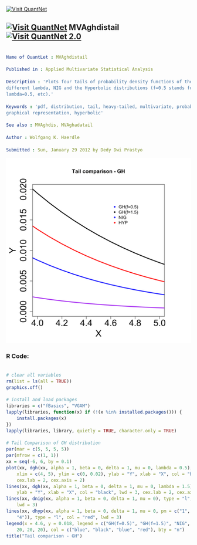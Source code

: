 
[<img src="https://github.com/QuantLet/Styleguide-and-FAQ/blob/master/pictures/banner.png" width="888" alt="Visit QuantNet">](http://quantlet.de/)

## [<img src="https://github.com/QuantLet/Styleguide-and-FAQ/blob/master/pictures/qloqo.png" alt="Visit QuantNet">](http://quantlet.de/) **MVAghdistail** [<img src="https://github.com/QuantLet/Styleguide-and-FAQ/blob/master/pictures/QN2.png" width="60" alt="Visit QuantNet 2.0">](http://quantlet.de/)

```yaml

Name of QuantLet : MVAghdistail

Published in : Applied Multivariate Statistical Analysis

Description : 'Plots four tails of probability density functions of the GH distribution with
different lambda, NIG and the Hyperbolic distributions (f=0.5 stands for GH-distribution with
lambda=0.5, etc).'

Keywords : 'pdf, distribution, tail, heavy-tailed, multivariate, probability, density, plot,
graphical representation, hyperbolic'

See also : MVAghdis, MVAghadatail

Author : Wolfgang K. Haerdle

Submitted : Sun, January 29 2012 by Dedy Dwi Prastyo

```

![Picture1](MVAghdistail.png)


### R Code:
```r

# clear all variables
rm(list = ls(all = TRUE))
graphics.off()

# install and load packages
libraries = c("fBasics", "VGAM")
lapply(libraries, function(x) if (!(x %in% installed.packages())) {
    install.packages(x)
})
lapply(libraries, library, quietly = TRUE, character.only = TRUE)

# Tail Comparison of GH distribution
par(mar = c(5, 5, 5, 5))
par(mfrow = c(1, 1))
xx = seq(-6, 6, by = 0.1)
plot(xx, dgh(xx, alpha = 1, beta = 0, delta = 1, mu = 0, lambda = 0.5), type = "l", 
    xlim = c(4, 5), ylim = c(0, 0.02), ylab = "Y", xlab = "X", col = "blue", lwd = 3, 
    cex.lab = 2, cex.axis = 2)
lines(xx, dgh(xx, alpha = 1, beta = 0, delta = 1, mu = 0, lambda = 1.5), type = "l", 
    ylab = "Y", xlab = "X", col = "black", lwd = 3, cex.lab = 2, cex.axis = 2)
lines(xx, dnig(xx, alpha = 1, beta = 0, delta = 1, mu = 0), type = "l", col = "purple", 
    lwd = 3)
lines(xx, dhyp(xx, alpha = 1, beta = 0, delta = 1, mu = 0, pm = c("1", "2", "3", 
    "4")), type = "l", col = "red", lwd = 3)
legend(x = 4.6, y = 0.018, legend = c("GH(f=0.5)", "GH(f=1.5)", "NIG", "HYP"), pch = c(20, 
    20, 20, 20), col = c("blue", "black", "blue", "red"), bty = "n")
title("Tail comparison - GH")

```
